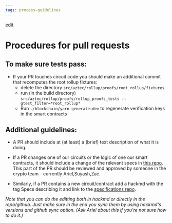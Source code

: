 ```yaml
---
tags: process-guidelines
---
```

[edit](https://hackmd.io/oX51LHehRCm5xE2xmbHlEw)
# Procedures for pull requests

## To make sure tests pass:

- If your PR touches circuit code you should make an additional commit that recomputes the root rollup fixtures:
     - delete the directory `src/aztec/rollup/proofs/root_rollup/fixtures` 
    - run (in the build directory) `src/aztec/rollup/proofs/rollup_proofs_tests --gtest_filter=*root_rollup*`
    - Run `./blockchain/yarn generate:dev`  to regenerate verification keys in the smart contracts


## Additional guidelines:

- A PR should include at (at least) a (brief) text description of what it is doing.


- If a PR changes one of our circuits or the logic of one our smart contracts, it should include a change of the relevant specs in [this repo](https://github.com/AztecProtocol/AZTEC-Specifications). This part of the PR should be reviewed and approved by someone in the crypto team - currently Ariel,Suyash,Zac.



- Similarly, if a PR contains a new circuit/contract add a hackmd with the tag Specs describing it and link to the [specifications repo](https://github.com/AztecProtocol/AZTEC-Specifications).

*Note that you can do the editting both in hackmd or directly in the repo/github. Just make sure in the end you sync them by using hackmd's versions and github sync option. (Ask Ariel about this if you're not sure how to do it.)*


